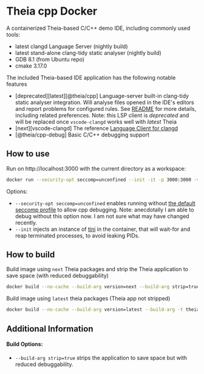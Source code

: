 # Theia cpp Docker

A containerized Theia-based C/C++ demo IDE, including commonly used tools:

- latest clangd Language Server (nightly build)
- latest stand-alone clang-tidy static analyser (nightly build)
- GDB 8.1 (from Ubuntu repo)
- cmake 3.17.0

The included Theia-based IDE application has the following notable features

- [deprecated][latest][@theia/cpp] Language-server built-in clang-tidy static analyser integration. Will analyse files opened in the IDE's editors and report problems for configured rules. See [README](https://github.com/theia-ide/theia/tree/master/packages/cpp#using-the-clang-tidy-linter) for more details, including related preferences. Note: this LSP client is _deprecated_ and will be replaced once `vscode-clangd` works well with _latest_ Theia
- [next][vscode-clangd] The reference [Language Client for clangd](https://open-vsx.org/extension/llvm-vs-code-extensions/vscode-clangd)
- [@theia/cpp-debug] Basic C/C++ debugging support

## How to use

Run on http://localhost:3000 with the current directory as a workspace:

```bash
docker run --security-opt seccomp=unconfined --init -it -p 3000:3000 -v "$(pwd):/home/project:cached" theiaide/theia-cpp:next
```

Options:

- `--security-opt seccomp=unconfined` enables running without [the default seccomp profile](https://docs.docker.com/engine/security/seccomp/) to allow cpp debugging. Note: anecdotally I am able to debug without this option now. I am not sure what may have changed recently.
- `--init` injects an instance of [tini](https://github.com/krallin/tini) in the container, that will wait-for and reap terminated processes, to avoid leaking PIDs.

## How to build

Build image using `next` Theia packages and strip the Theia application to save space (with reduced debuggability)

```bash
docker build --no-cache --build-arg version=next --build-arg strip=true  -t theia-cpp:next .
```

Build image using `latest` theia packages (Theia app not stripped)

```bash
docker build --no-cache --build-arg version=latest --build-arg -t theia-cpp:latest .
```

## Additional Information

#### Build Options:
  - `--build-arg strip=true` strips the application to save space but with reduced debuggability.
